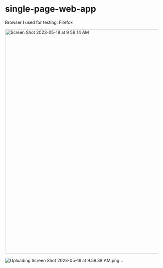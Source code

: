 # single-page-web-app

Browser I used for testing: Firefox

<img width="741" alt="Screen Shot 2023-05-18 at 9 59 14 AM" src="https://github.com/anya-chan/single-page-web-app/assets/111900986/fb01a20c-068a-4a75-b0c6-8eba9718cfaf">

![Uploading Screen Shot 2023-05-18 at 9.59.38 AM.png…]()
